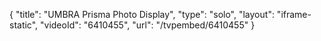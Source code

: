 {
    "title": "UMBRA Prisma Photo Display",
    "type": "solo",
    "layout": "iframe-static",
    "videoId": "6410455",
    "url": "\/tvpembed\/6410455"
}